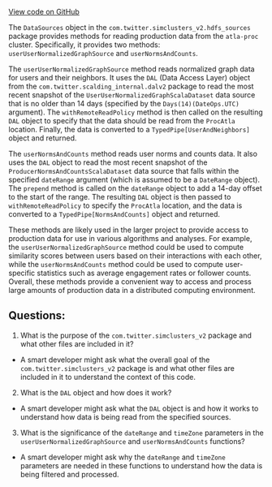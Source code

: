 [View code on GitHub](https://github.com/misbahsy/the-algorithm/src/scala/com/twitter/simclusters_v2/hdfs_sources/DataSources.scala)

The `DataSources` object in the `com.twitter.simclusters_v2.hdfs_sources` package provides methods for reading production data from the `atla-proc` cluster. Specifically, it provides two methods: `userUserNormalizedGraphSource` and `userNormsAndCounts`.

The `userUserNormalizedGraphSource` method reads normalized graph data for users and their neighbors. It uses the `DAL` (Data Access Layer) object from the `com.twitter.scalding_internal.dalv2` package to read the most recent snapshot of the `UserUserNormalizedGraphScalaDataset` data source that is no older than 14 days (specified by the `Days(14)(DateOps.UTC)` argument). The `withRemoteReadPolicy` method is then called on the resulting `DAL` object to specify that the data should be read from the `ProcAtla` location. Finally, the data is converted to a `TypedPipe[UserAndNeighbors]` object and returned.

The `userNormsAndCounts` method reads user norms and counts data. It also uses the `DAL` object to read the most recent snapshot of the `ProducerNormsAndCountsScalaDataset` data source that falls within the specified `dateRange` argument (which is assumed to be a `DateRange` object). The `prepend` method is called on the `dateRange` object to add a 14-day offset to the start of the range. The resulting `DAL` object is then passed to `withRemoteReadPolicy` to specify the `ProcAtla` location, and the data is converted to a `TypedPipe[NormsAndCounts]` object and returned.

These methods are likely used in the larger project to provide access to production data for use in various algorithms and analyses. For example, the `userUserNormalizedGraphSource` method could be used to compute similarity scores between users based on their interactions with each other, while the `userNormsAndCounts` method could be used to compute user-specific statistics such as average engagement rates or follower counts. Overall, these methods provide a convenient way to access and process large amounts of production data in a distributed computing environment.
## Questions: 
 1. What is the purpose of the `com.twitter.simclusters_v2` package and what other files are included in it?
- A smart developer might ask what the overall goal of the `com.twitter.simclusters_v2` package is and what other files are included in it to understand the context of this code.

2. What is the `DAL` object and how does it work?
- A smart developer might ask what the `DAL` object is and how it works to understand how data is being read from the specified sources.

3. What is the significance of the `dateRange` and `timeZone` parameters in the `userUserNormalizedGraphSource` and `userNormsAndCounts` functions?
- A smart developer might ask why the `dateRange` and `timeZone` parameters are needed in these functions to understand how the data is being filtered and processed.